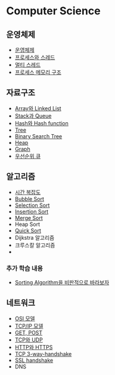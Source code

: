 # Computer Science

## 운영체제

- [운영체제](os/basics.md)
- [프로세스와 스레드](os/process-and-thread.md)
- [멀티 스레드](os/multithread.md)
- [프로세스 메모리 구조](os/process-memory.md)

## 자료구조

- [Array와 Linked List](data-structure/array-and-linkedlist.md)
- [Stack과 Queue](data-structure/stack-and-queue.md)
- [Hash와 Hash function](data-structures/hash-and-hash-function.md)
- [Tree](data-structure/tree.md)
- [Binary Search Tree](data-structure/binary-search-tree.md)
- [Heap](data-structure/heap.md)
- [Graph](data-structure/graph.md)
- [우선순위 큐](data-structure/priority-queue.md)

## 알고리즘

- [시간 복잡도](algorithms/time-complexity.md)
- [Bubble Sort](algorithms/bubble-sort.md)
- [Selection Sort](algorithms/selection-sort.md)
- [Insertion Sort](algorithms/insertion-sort.md)
- [Merge Sort](algorithms/merge-sort.md)
- Heap Sort
- [Quick Sort](algorithms/quick-sort.md)
- Dijkstra 알고리즘
- 크루스칼 알고리즘
-

### 추가 학습 내용

- [Sorting Algorithm을 비판적으로 바라보자](https://asfirstalways.tistory.com/338)

## 네트워크

- [OSI 모델](network/osi-layer.md)
- [TCP/IP 모델](network/tcp-ip-layer.md)
- [GET, POST](network/http-get-post.md)
- [TCP와 UDP](network/tcp-udp.md)
- [HTTP와 HTTPS](network/http-and-https.md)
- [TCP 3-way-handshake](network/tcp-3way-handshake.md)
- [SSL handshake](network/ssl-handshake.md)
- DNS
